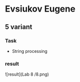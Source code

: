 # Evsiukov Eugene

## 5 variant

### Task

* String processing

### result

![result](Lab 8 /8.png)
